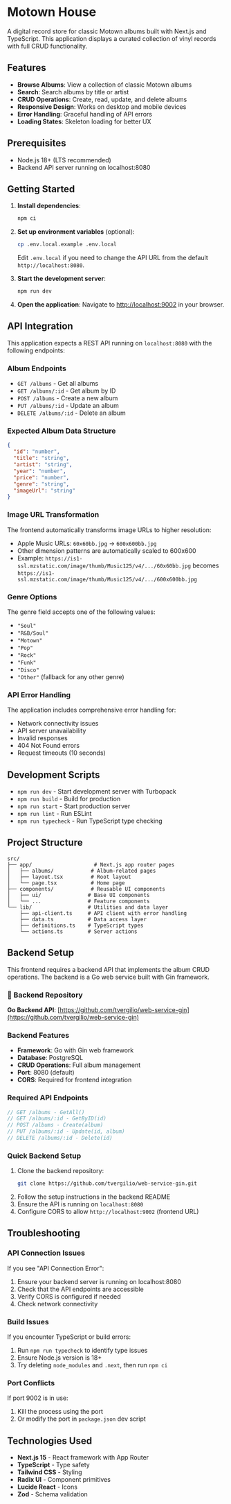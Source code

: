 # Motown House

A digital record store for classic Motown albums built with Next.js and TypeScript. This application displays a curated collection of vinyl records with full CRUD functionality.

## Features

- **Browse Albums**: View a collection of classic Motown albums
- **Search**: Search albums by title or artist
- **CRUD Operations**: Create, read, update, and delete albums
- **Responsive Design**: Works on desktop and mobile devices
- **Error Handling**: Graceful handling of API errors
- **Loading States**: Skeleton loading for better UX

## Prerequisites

- Node.js 18+ (LTS recommended)
- Backend API server running on localhost:8080

## Getting Started

1. **Install dependencies**:
   ```bash
   npm ci
   ```

2. **Set up environment variables** (optional):
   ```bash
   cp .env.local.example .env.local
   ```
   Edit `.env.local` if you need to change the API URL from the default `http://localhost:8080`.

3. **Start the development server**:
   ```bash
   npm run dev
   ```

4. **Open the application**:
   Navigate to [http://localhost:9002](http://localhost:9002) in your browser.

## API Integration

This application expects a REST API running on `localhost:8080` with the following endpoints:

### Album Endpoints

- `GET /albums` - Get all albums
- `GET /albums/:id` - Get album by ID
- `POST /albums` - Create a new album
- `PUT /albums/:id` - Update an album
- `DELETE /albums/:id` - Delete an album

### Expected Album Data Structure

```json
{
  "id": "number",
  "title": "string",
  "artist": "string", 
  "year": "number",
  "price": "number",
  "genre": "string",
  "imageUrl": "string"
}
```

### Image URL Transformation

The frontend automatically transforms image URLs to higher resolution:
- Apple Music URLs: `60x60bb.jpg` → `600x600bb.jpg`  
- Other dimension patterns are automatically scaled to 600x600
- Example: `https://is1-ssl.mzstatic.com/image/thumb/Music125/v4/.../60x60bb.jpg` becomes `https://is1-ssl.mzstatic.com/image/thumb/Music125/v4/.../600x600bb.jpg`

### Genre Options

The genre field accepts one of the following values:
- `"Soul"`
- `"R&B/Soul"`
- `"Motown"`
- `"Pop"`
- `"Rock"`
- `"Funk"`
- `"Disco"`
- `"Other"` (fallback for any other genre)

### API Error Handling

The application includes comprehensive error handling for:
- Network connectivity issues
- API server unavailability
- Invalid responses
- 404 Not Found errors
- Request timeouts (10 seconds)

## Development Scripts

- `npm run dev` - Start development server with Turbopack
- `npm run build` - Build for production
- `npm run start` - Start production server
- `npm run lint` - Run ESLint
- `npm run typecheck` - Run TypeScript type checking

## Project Structure

```
src/
├── app/                    # Next.js app router pages
│   ├── albums/            # Album-related pages
│   ├── layout.tsx         # Root layout
│   └── page.tsx           # Home page
├── components/            # Reusable UI components
│   ├── ui/               # Base UI components
│   └── ...               # Feature components
└── lib/                  # Utilities and data layer
    ├── api-client.ts     # API client with error handling
    ├── data.ts           # Data access layer
    ├── definitions.ts    # TypeScript types
    └── actions.ts        # Server actions
```

## Backend Setup

This frontend requires a backend API that implements the album CRUD operations. The backend is a Go web service built with Gin framework.

### 🔗 Backend Repository
**Go Backend API**: [https://github.com/tvergilio/web-service-gin](https://github.com/tvergilio/web-service-gin)

### Backend Features
- **Framework**: Go with Gin web framework
- **Database**: PostgreSQL
- **CRUD Operations**: Full album management
- **Port**: 8080 (default)
- **CORS**: Required for frontend integration

### Required API Endpoints
```go
// GET /albums - GetAll()
// GET /albums/:id - GetByID(id)  
// POST /albums - Create(album)
// PUT /albums/:id - Update(id, album)
// DELETE /albums/:id - Delete(id)
```

### Quick Backend Setup
1. Clone the backend repository:
   ```bash
   git clone https://github.com/tvergilio/web-service-gin.git
   ```
2. Follow the setup instructions in the backend README
3. Ensure the API is running on `localhost:8080`
4. Configure CORS to allow `http://localhost:9002` (frontend URL)

## Troubleshooting

### API Connection Issues

If you see "API Connection Error":
1. Ensure your backend server is running on localhost:8080
2. Check that the API endpoints are accessible
3. Verify CORS is configured if needed
4. Check network connectivity

### Build Issues

If you encounter TypeScript or build errors:
1. Run `npm run typecheck` to identify type issues
2. Ensure Node.js version is 18+
3. Try deleting `node_modules` and `.next`, then run `npm ci`

### Port Conflicts

If port 9002 is in use:
1. Kill the process using the port
2. Or modify the port in `package.json` dev script

## Technologies Used

- **Next.js 15** - React framework with App Router
- **TypeScript** - Type safety
- **Tailwind CSS** - Styling
- **Radix UI** - Component primitives
- **Lucide React** - Icons
- **Zod** - Schema validation
